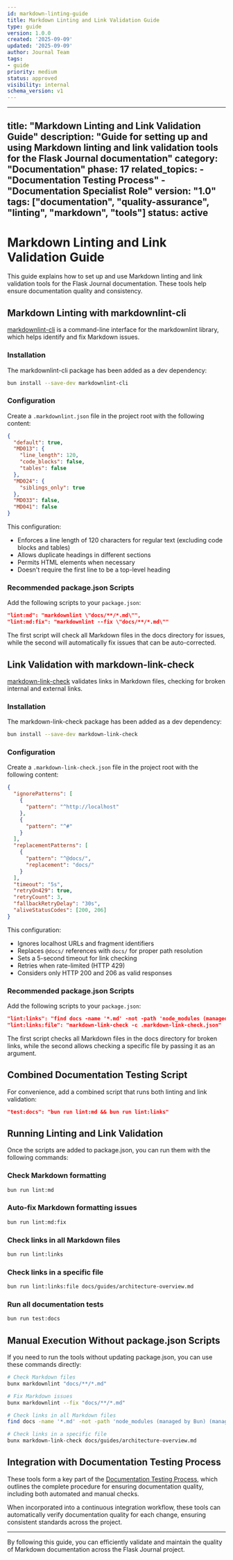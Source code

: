 ```yaml
---
id: markdown-linting-guide
title: Markdown Linting and Link Validation Guide
type: guide
version: 1.0.0
created: '2025-09-09'
updated: '2025-09-09'
author: Journal Team
tags:
- guide
priority: medium
status: approved
visibility: internal
schema_version: v1
---
```


***

title: "Markdown Linting and Link Validation Guide"
description: "Guide for setting up and using Markdown linting and link validation tools for the Flask Journal documentation"
category: "Documentation"
phase: 17
related\_topics:
\- "Documentation Testing Process"
\- "Documentation Specialist Role"
version: "1.0"
tags: \["documentation", "quality-assurance", "linting", "markdown", "tools"]
status: active
--------------

# Markdown Linting and Link Validation Guide

This guide explains how to set up and use Markdown linting and link validation tools for the Flask Journal documentation. These tools help ensure documentation quality and consistency.

## Markdown Linting with markdownlint-cli

[markdownlint-cli](https://github.com/igorshubovych/markdownlint-cli) is a command-line interface for the markdownlint library, which helps identify and fix Markdown issues.

### Installation

The markdownlint-cli package has been added as a dev dependency:

```bash
bun install --save-dev markdownlint-cli
```

### Configuration

Create a `.markdownlint.json` file in the project root with the following content:

```json
{
  "default": true,
  "MD013": {
    "line_length": 120,
    "code_blocks": false,
    "tables": false
  },
  "MD024": {
    "siblings_only": true
  },
  "MD033": false,
  "MD041": false
}
```

This configuration:

- Enforces a line length of 120 characters for regular text (excluding code blocks and tables)
- Allows duplicate headings in different sections
- Permits HTML elements when necessary
- Doesn't require the first line to be a top-level heading

### Recommended package.json Scripts

Add the following scripts to your `package.json`:

```json
"lint:md": "markdownlint \"docs/**/*.md\"",
"lint:md:fix": "markdownlint --fix \"docs/**/*.md\""
```

The first script will check all Markdown files in the docs directory for issues, while the second will automatically fix issues that can be auto-corrected.

## Link Validation with markdown-link-check

[markdown-link-check](https://github.com/tcort/markdown-link-check) validates links in Markdown files, checking for broken internal and external links.

### Installation

The markdown-link-check package has been added as a dev dependency:

```bash
bun install --save-dev markdown-link-check
```

### Configuration

Create a `.markdown-link-check.json` file in the project root with the following content:

```json
{
  "ignorePatterns": [
    {
      "pattern": "^http://localhost"
    },
    {
      "pattern": "^#"
    }
  ],
  "replacementPatterns": [
    {
      "pattern": "^@docs/",
      "replacement": "docs/"
    }
  ],
  "timeout": "5s",
  "retryOn429": true,
  "retryCount": 3,
  "fallbackRetryDelay": "30s",
  "aliveStatusCodes": [200, 206]
}
```

This configuration:

- Ignores localhost URLs and fragment identifiers
- Replaces `@docs/` references with `docs/` for proper path resolution
- Sets a 5-second timeout for link checking
- Retries when rate-limited (HTTP 429)
- Considers only HTTP 200 and 206 as valid responses

### Recommended package.json Scripts

Add the following scripts to your `package.json`:

```json
"lint:links": "find docs -name '*.md' -not -path 'node_modules (managed by Bun) (managed by Bun)/*' -exec markdown-link-check -c .markdown-link-check.json {} \\;",
"lint:links:file": "markdown-link-check -c .markdown-link-check.json"
```

The first script checks all Markdown files in the docs directory for broken links, while the second allows checking a specific file by passing it as an argument.

## Combined Documentation Testing Script

For convenience, add a combined script that runs both linting and link validation:

```json
"test:docs": "bun run lint:md && bun run lint:links"
```

## Running Linting and Link Validation

Once the scripts are added to package.json, you can run them with the following commands:

### Check Markdown formatting

```bash
bun run lint:md
```

### Auto-fix Markdown formatting issues

```bash
bun run lint:md:fix
```

### Check links in all Markdown files

```bash
bun run lint:links
```

### Check links in a specific file

```bash
bun run lint:links:file docs/guides/architecture-overview.md
```

### Run all documentation tests

```bash
bun run test:docs
```

## Manual Execution Without package.json Scripts

If you need to run the tools without updating package.json, you can use these commands directly:

```bash
# Check Markdown files
bunx markdownlint "docs/**/*.md"

# Fix Markdown issues
bunx markdownlint --fix "docs/**/*.md"

# Check links in all Markdown files
find docs -name '*.md' -not -path 'node_modules (managed by Bun) (managed by Bun)/*' -exec bunx markdown-link-check {} \;

# Check links in a specific file
bunx markdown-link-check docs/guides/architecture-overview.md
```

## Integration with Documentation Testing Process

These tools form a key part of the [Documentation Testing Process](guides/documentation-testing-process.md), which outlines the complete procedure for ensuring documentation quality, including both automated and manual checks.

When incorporated into a continuous integration workflow, these tools can automatically verify documentation quality for each change, ensuring consistent standards across the project.

***

By following this guide, you can efficiently validate and maintain the quality of Markdown documentation across the Flask Journal project.
